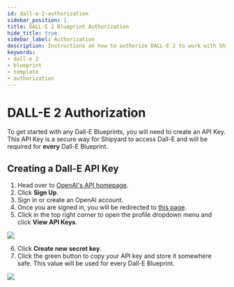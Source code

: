 ```yaml
---
id: dall-e-2-authorization
sidebar_position: 1
title: DALL-E 2 Blueprint Authorization
hide_title: true
sidebar_label: Authorization
description: Instructions on how to authorize DALL-E 2 to work with Shipyard's low-code DALL-E 2 templates.
keywords:
- dall-e 2
- blueprint
- template
- authorization
---
```


# DALL-E 2 Authorization
To get started with any Dall-E Blueprints, you will need to create an API Key. This API Key is a secure way for Shipyard to access Dall-E and will be required for **every** Dall-E Blueprint.

## Creating a Dall-E API Key

1. Head over to [OpenAI's API homepage](https://openai.com/blog/openai-api).
2. Click **Sign Up**.
3. Sign in or create an OpenAI account. 
4. Once you are signed in, you will be redirected to [this page](https://platform.openai.com/overview).
5. Click in the top right corner to open the profile dropdown menu and click **View API Keys**.

![](https://cdn.sanity.io/images/2xyydva6/production/b113292c6a0fc8bb8cab50ad94ba0c889fad34fe-1915x972.png?w=450)

6. Click **Create new secret key**. 
7. Click the green button to copy your API key and store it somewhere safe. This value will be used for every Dall-E Blueprint.

![](https://cdn.sanity.io/images/2xyydva6/production/c8ef96cacbcd78d39e87f25a0e6bd05e3f3e9ccc-512x267.png?w=450)



